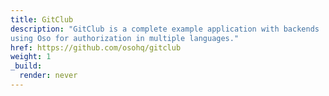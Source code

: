 ```yaml
---
title: GitClub
description: "GitClub is a complete example application with backends
using Oso for authorization in multiple languages."
href: https://github.com/osohq/gitclub
weight: 1
_build:
  render: never
---
```

